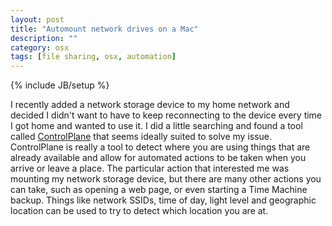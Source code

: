 ```yaml
---
layout: post
title: "Automount network drives on a Mac"
description: ""
category: osx
tags: [file sharing, osx, automation]
---
```

{% include JB/setup %}

I recently added a network storage device to my home network and
decided I didn't want to have to keep reconnecting to the device every
time I got home and wanted to use it.
I did a little searching and found a tool called
[ControlPlane](http://www.controlplaneapp.com/) that seems ideally
suited to solve my issue.
ControlPlane is really a tool to detect where you are using things
that are already available and allow for automated actions to be taken
when you arrive or leave a place.
The particular action that interested me was mounting my network
storage device, but there are many other actions you can take, such as
opening a web page, or even starting a Time Machine backup.
Things like network SSIDs, time of day, light level and geographic
location can be used to try to detect which location you are at.

